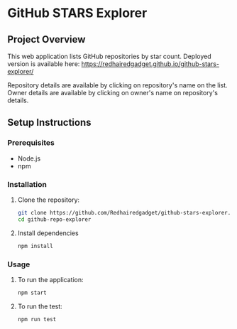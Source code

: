 # GitHub STARS Explorer

## Project Overview
This web application lists GitHub repositories by star count.
Deployed version is available here: https://redhairedgadget.github.io/github-stars-explorer/

Repository details are available by clicking on repository's name on the list.
Owner details are available by clicking on owner's name on repository's details.

## Setup Instructions

### Prerequisites
- Node.js
- npm

### Installation
1. Clone the repository:
   ```bash
   git clone https://github.com/Redhairedgadget/github-stars-explorer.git
   cd github-repo-explorer
2. Install dependencies
   ```bash
   npm install
### Usage
1. To run the application:
    ```bash
    npm start
2. To run the test:
    ```bash
    npm run test